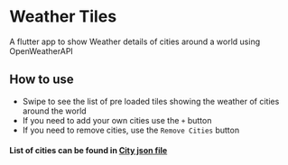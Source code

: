 # Weather Tiles

A flutter app to show Weather details of cities around a world using OpenWeatherAPI


## How to use
* Swipe to see the list of pre loaded tiles showing the weather of cities around the world
* If you need to add your own cities use the `+` button
* If you need to remove cities, use the `Remove Cities` button

#### List of cities can be found in [City json file](https://raw.githubusercontent.com/CubixPro/new_app/master/assets/city.list.json)
